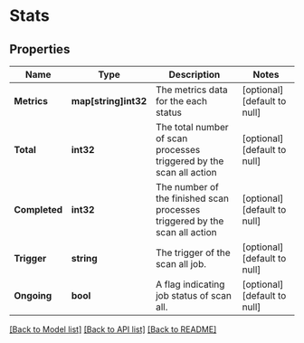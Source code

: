# Stats

## Properties
Name | Type | Description | Notes
------------ | ------------- | ------------- | -------------
**Metrics** | **map[string]int32** | The metrics data for the each status | [optional] [default to null]
**Total** | **int32** | The total number of scan processes triggered by the scan all action | [optional] [default to null]
**Completed** | **int32** | The number of the finished scan processes triggered by the scan all action | [optional] [default to null]
**Trigger** | **string** | The trigger of the scan all job. | [optional] [default to null]
**Ongoing** | **bool** | A flag indicating job status of scan all. | [optional] [default to null]

[[Back to Model list]](../README.md#documentation-for-models) [[Back to API list]](../README.md#documentation-for-api-endpoints) [[Back to README]](../README.md)


